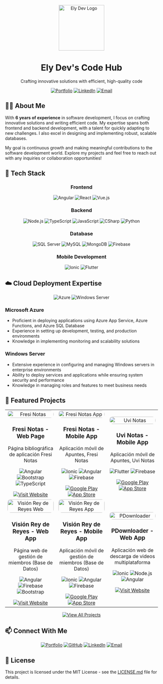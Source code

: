 <div align="center">
    <img src="https://www.elydev.online/elydev.webp" alt="Ely Dev Logo" width="150" height="150">
    <h1>Ely Dev's Code Hub</h1>
    <p>Crafting innovative solutions with efficient, high-quality code</p>
    <p>
        <a href="https://www.elydev.online/"><img src="https://img.shields.io/badge/Portfolio-elydev.online-brightgreen?style=for-the-badge" alt="Portfolio"></a>
        <a href="https://www.linkedin.com/in/eliezer-rivera-8a33281a4/"><img src="https://img.shields.io/badge/LinkedIn-Gerson_Rivera-blue?style=for-the-badge&logo=linkedin" alt="LinkedIn"></a>
        <a href="mailto:elydeveloperhn@gmail.com"><img src="https://img.shields.io/badge/Email-elydeveloperhn@gmail.com-red?style=for-the-badge&logo=gmail" alt="Email"></a>
    </p>
</div>

## 👨‍💻 About Me

With **6 years of experience** in software development, I focus on crafting innovative solutions and writing efficient code. My expertise spans both frontend and backend development, with a talent for quickly adapting to new challenges. I also excel in designing and implementing robust, scalable databases.

My goal is continuous growth and making meaningful contributions to the software development world. Explore my projects and feel free to reach out with any inquiries or collaboration opportunities!

## 🚀 Tech Stack

<div align="center">

### Frontend
<p>
  <img src="https://img.shields.io/badge/-Angular-E41152?style=for-the-badge&logo=angular&logoColor=white" alt="Angular" />
  <img src="https://img.shields.io/badge/-React-09CBEE?style=for-the-badge&logo=React&logoColor=white" alt="React" />
  <img src="https://img.shields.io/badge/-Vue.js-44AF80?style=for-the-badge&logo=Vue.js&logoColor=white" alt="Vue.js" />
</p>

### Backend
<p>
  <img src="https://img.shields.io/badge/-Node.js-559846?style=for-the-badge&logo=Node.js&logoColor=white" alt="Node.js" />
  <img src="https://img.shields.io/badge/-TypeScript-2F68A6?style=for-the-badge&logo=TypeScript&logoColor=white" alt="TypeScript" />
  <img src="https://img.shields.io/badge/-JavaScript-E2CF51?style=for-the-badge&logo=JavaScript&logoColor=white" alt="JavaScript" />
  <img src="https://img.shields.io/badge/-CSharp-9673CA?style=for-the-badge&logo=CSharp&logoColor=white" alt="CSharp" />
  <img src="https://img.shields.io/badge/-Python-0A556A?style=for-the-badge&logo=Python&logoColor=white" alt="Python" />
</p>

### Database
<p>
  <img src="https://img.shields.io/badge/-SQL_Server-A4191E?style=for-the-badge&logo=microsoft-sql-server&logoColor=white" alt="SQL Server" />
  <img src="https://img.shields.io/badge/-MySQL-0A556A?style=for-the-badge&logo=MySQL&logoColor=white" alt="MySQL" />
  <img src="https://img.shields.io/badge/-MongoDB-4CAF50?style=for-the-badge&logo=mongodb&logoColor=white" alt="MongoDB" />
  <img src="https://img.shields.io/badge/-Firebase-EBBE42?style=for-the-badge&logo=firebase&logoColor=white" alt="Firebase" />
</p>

### Mobile Development
<p>
  <img src="https://img.shields.io/badge/-Ionic-2F68A6?style=for-the-badge&logo=Ionic&logoColor=white" alt="Ionic" />
  <img src="https://img.shields.io/badge/-Flutter-4ABBEB?style=for-the-badge&logo=Flutter&logoColor=white" alt="Flutter" />
</p>
</div>

## ☁️ Cloud Deployment Expertise

<div align="center">
<p>
  <img src="https://img.shields.io/badge/-Azure-2EA1E1?style=for-the-badge&logo=microsoftazure&logoColor=white" alt="Azure" />
  <img src="https://img.shields.io/badge/-Windows_Server-193389?style=for-the-badge&logo=microsoft&logoColor=white" alt="Windows Server" />
</p>
</div>

### Microsoft Azure
- Proficient in deploying applications using Azure App Service, Azure Functions, and Azure SQL Database
- Experience in setting up development, testing, and production environments
- Knowledge in implementing monitoring and scalability solutions

### Windows Server
- Extensive experience in configuring and managing Windows servers in enterprise environments
- Ability to deploy services and applications while ensuring system security and performance
- Knowledge in managing roles and features to meet business needs

## 📂 Featured Projects

<div align="center">

<table>
<tr>
  <td width="33%" align="center">
    <img src="https://www.elydev.online/projects/01.webp" alt="Fresi Notas" width="100%" style="border-radius: 10px;">
    <h3>Fresi Notas - Web Page</h3>
    <p>Página bibliográfica de aplicación Fresi Notas</p>
    <p>
      <img src="https://img.shields.io/badge/-Angular-E41152?style=flat-square&logo=angular&logoColor=white" alt="Angular">
      <img src="https://img.shields.io/badge/-Bootstrap-7952B3?style=flat-square&logo=bootstrap&logoColor=white" alt="Bootstrap">
      <img src="https://img.shields.io/badge/-TypeScript-2F68A6?style=flat-square&logo=TypeScript&logoColor=white" alt="TypeScript">
    </p>
    <a href="https://fresi-page.web.app"><img src="https://img.shields.io/badge/-View_Website-4285F4?style=for-the-badge&logo=google-chrome&logoColor=white" alt="Visit Website"></a>
  </td>
  <td width="33%" align="center">
    <img src="https://www.elydev.online/projects/03.webp" alt="Fresi Notas App" width="100%" style="border-radius: 10px;">
    <h3>Fresi Notas - Mobile App</h3>
    <p>Aplicación móvil de Apuntes, Fresi Notas</p>
    <p>
      <img src="https://img.shields.io/badge/-Ionic-2F68A6?style=flat-square&logo=Ionic&logoColor=white" alt="Ionic">
      <img src="https://img.shields.io/badge/-Angular-E41152?style=flat-square&logo=angular&logoColor=white" alt="Angular">
      <img src="https://img.shields.io/badge/-Firebase-EBBE42?style=flat-square&logo=firebase&logoColor=white" alt="Firebase">
    </p>
    <a href="https://play.google.com/store/apps/details?id=elydev.fresinotas.app"><img src="https://img.shields.io/badge/-Google_Play-414141?style=for-the-badge&logo=google-play&logoColor=white" alt="Google Play"></a>
    <a href="https://apps.apple.com/ve/app/fresi-notas-bloc-de-notas/id6483685358"><img src="https://img.shields.io/badge/-App_Store-0D96F6?style=for-the-badge&logo=app-store&logoColor=white" alt="App Store"></a>
  </td>
  <td width="33%" align="center">
    <img src="https://www.elydev.online/projects/10.webp" alt="Uvi Notas" width="100%" style="border-radius: 10px;">
    <h3>Uvi Notas - Mobile App</h3>
    <p>Aplicación móvil de Apuntes, Uvi Notas</p>
    <p>
      <img src="https://img.shields.io/badge/-Flutter-4ABBEB?style=flat-square&logo=Flutter&logoColor=white" alt="Flutter">
      <img src="https://img.shields.io/badge/-Firebase-EBBE42?style=flat-square&logo=firebase&logoColor=white" alt="Firebase">
    </p>
    <a href="https://play.google.com/store/apps/details?id=com.elydev.uvi_notas"><img src="https://img.shields.io/badge/-Google_Play-414141?style=for-the-badge&logo=google-play&logoColor=white" alt="Google Play"></a>
    <a href="https://apps.apple.com/ve/app/uvi-notas-bloc-de-notas/id6514274523"><img src="https://img.shields.io/badge/-App_Store-0D96F6?style=for-the-badge&logo=app-store&logoColor=white" alt="App Store"></a>
  </td>
</tr>
<tr>
  <td width="33%" align="center">
    <img src="https://www.elydev.online/projects/02.webp" alt="Visión Rey de Reyes Web" width="100%" style="border-radius: 10px;">
    <h3>Visión Rey de Reyes - Web App</h3>
    <p>Página web de gestión de miembros (Base de Datos)</p>
    <p>
      <img src="https://img.shields.io/badge/-Angular-E41152?style=flat-square&logo=angular&logoColor=white" alt="Angular">
      <img src="https://img.shields.io/badge/-Firebase-EBBE42?style=flat-square&logo=firebase&logoColor=white" alt="Firebase">
      <img src="https://img.shields.io/badge/-Bootstrap-7952B3?style=flat-square&logo=bootstrap&logoColor=white" alt="Bootstrap">
    </p>
    <a href="https://afirmacion-70c45.web.app/"><img src="https://img.shields.io/badge/-View_Website-4285F4?style=for-the-badge&logo=google-chrome&logoColor=white" alt="Visit Website"></a>
  </td>
  <td width="33%" align="center">
    <img src="https://www.elydev.online/projects/11.webp" alt="Visión Rey de Reyes App" width="100%" style="border-radius: 10px;">
    <h3>Visión Rey de Reyes - Mobile App</h3>
    <p>Aplicación móvil de gestión de miembros (Base de Datos)</p>
    <p>
      <img src="https://img.shields.io/badge/-Ionic-2F68A6?style=flat-square&logo=Ionic&logoColor=white" alt="Ionic">
      <img src="https://img.shields.io/badge/-Angular-E41152?style=flat-square&logo=angular&logoColor=white" alt="Angular">
      <img src="https://img.shields.io/badge/-Firebase-EBBE42?style=flat-square&logo=firebase&logoColor=white" alt="Firebase">
    </p>
    <a href="https://play.google.com/store/apps/details?id=www.elydev.reydereyesvision"><img src="https://img.shields.io/badge/-Google_Play-414141?style=for-the-badge&logo=google-play&logoColor=white" alt="Google Play"></a>
    <a href="https://apps.apple.com/hn/app/visión-rey-de-reyes/id6742387446"><img src="https://img.shields.io/badge/-App_Store-0D96F6?style=for-the-badge&logo=app-store&logoColor=white" alt="App Store"></a>
  </td>
  <td width="33%" align="center">
    <img src="https://www.elydev.online/projects/08.webp" alt="PDownloader" width="100%" style="border-radius: 10px;">
    <h3>PDownloader - Web App</h3>
    <p>Aplicación web de descarga de videos multiplataforma</p>
    <p>
      <img src="https://img.shields.io/badge/-Ionic-2F68A6?style=flat-square&logo=Ionic&logoColor=white" alt="Ionic">
      <img src="https://img.shields.io/badge/-Node.js-559846?style=flat-square&logo=Node.js&logoColor=white" alt="Node.js">
      <img src="https://img.shields.io/badge/-Angular-E41152?style=flat-square&logo=angular&logoColor=white" alt="Angular">
    </p>
    <a href="https://downloader-pin.web.app"><img src="https://img.shields.io/badge/-View_Website-4285F4?style=for-the-badge&logo=google-chrome&logoColor=white" alt="Visit Website"></a>
  </td>
</tr>
</table>

<a href="https://www.elydev.online/" target="_blank"><img src="https://img.shields.io/badge/-View_All_Projects-212121?style=for-the-badge&logo=react&logoColor=white" alt="View All Projects"></a>

</div>

## 📫 Connect With Me

<div align="center">
<p>
  <a href="https://www.elydev.online/"><img src="https://img.shields.io/badge/Portfolio-elydev.online-brightgreen?style=for-the-badge" alt="Portfolio"></a>
  <a href="https://github.com/ElyDeveloper"><img src="https://img.shields.io/badge/GitHub-ElyDeveloper-black?style=for-the-badge&logo=github" alt="GitHub"></a>
  <a href="https://www.linkedin.com/in/eliezer-rivera-8a33281a4/"><img src="https://img.shields.io/badge/LinkedIn-Gerson_Rivera-blue?style=for-the-badge&logo=linkedin" alt="LinkedIn"></a>
  <a href="mailto:elydeveloperhn@gmail.com"><img src="https://img.shields.io/badge/Email-elydeveloperhn@gmail.com-red?style=for-the-badge&logo=gmail" alt="Email"></a>
</p>
</div>

## 📄 License

This project is licensed under the MIT License - see the [LICENSE.md](LICENSE.md) file for details.